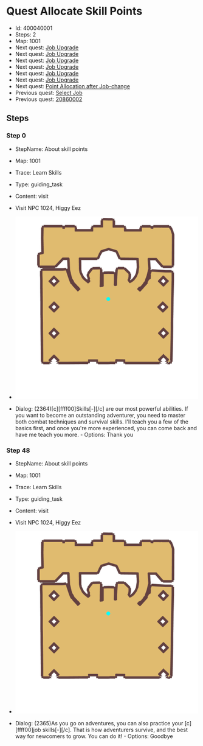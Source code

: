 # Quest Allocate Skill Points

- Id: 400040001
- Steps: 2
- Map: 1001
- Next quest: [Job Upgrade](11110001.md)
- Next quest: [Job Upgrade](11120001.md)
- Next quest: [Job Upgrade](11130001.md)
- Next quest: [Job Upgrade](11140001.md)
- Next quest: [Job Upgrade](11150001.md)
- Next quest: [Job Upgrade](11160001.md)
- Next quest: [Point Allocation after Job-change](400070001.md)
- Previous quest: [Select Job](11500006.md)
- Previous quest: [20860002](20860002.md)

## Steps

### Step 0
- StepName:  About skill points
- Map:  1001
- Trace:  Learn Skills
- Type:  guiding_task
- Content:  visit
- Visit NPC 1024, Higgy Eez

- ![images/400040001_0.png](images/400040001_0.png)
- Dialog: (2364)[c][ffff00]Skills[-][/c] are our most powerful abilities. If you want to become an outstanding adventurer, you need to master both combat techniques and survival skills. I'll teach you a few of the basics first, and once you're more experienced, you can come back and have me teach you more. - Options: Thank you


### Step 48
- StepName:  About skill points
- Map:  1001
- Trace:  Learn Skills
- Type:  guiding_task
- Content:  visit
- Visit NPC 1024, Higgy Eez

- ![images/400040001_48.png](images/400040001_48.png)
- Dialog: (2365)As you go on adventures, you can also practice your [c][ffff00]job skills[-][/c]. That is how adventurers survive, and the best way for newcomers to grow. You can do it! - Options: Goodbye


